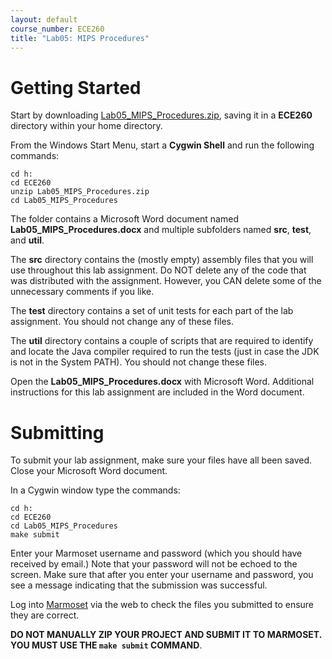 ```yaml
---
layout: default
course_number: ECE260
title: "Lab05: MIPS Procedures"
---
```


Getting Started
===============

Start by downloading [Lab05_MIPS_Procedures.zip](Lab05_MIPS_Procedures.zip), saving it in a **ECE260** directory within your home directory.

From the Windows Start Menu, start a **Cygwin Shell** and run the following commands:

    cd h:
    cd ECE260
    unzip Lab05_MIPS_Procedures.zip
    cd Lab05_MIPS_Procedures


The folder contains a Microsoft Word document named **Lab05_MIPS_Procedures.docx**
and multiple subfolders named **src**, **test**, and **util**.

The **src** directory contains the (mostly empty) assembly files that you will use throughout this lab assignment.
Do NOT delete any of the code that was distributed with the assignment.
However, you CAN delete some of the unnecessary comments if you like.

The **test** directory contains a set of unit tests for each part of the lab assignment. 
You should not change any of these files.

The **util** directory contains a couple of scripts that are required to identify and locate the Java compiler required 
to run the tests (just in case the JDK is not in the System PATH). You should not change these files.
  
Open the **Lab05_MIPS_Procedures.docx** with Microsoft Word.  Additional instructions for this lab assignment are 
included in the Word document.



Submitting
==========

To submit your lab assignment, make sure your files have all been saved.
Close your Microsoft Word document.

In a Cygwin window type the commands:

    cd h:
    cd ECE260
    cd Lab05_MIPS_Procedures
    make submit

Enter your Marmoset username and password (which you should have received by email.) 
Note that your password will not be echoed to the screen. 
Make sure that after you enter your username and password, you see a message indicating that the submission was successful.

Log into [Marmoset](https://cs.ycp.edu/marmoset/login) via the web to check the files you submitted to ensure they are correct.

**DO NOT MANUALLY ZIP YOUR PROJECT AND SUBMIT IT TO MARMOSET.  
YOU MUST USE THE ```make submit``` COMMAND**.